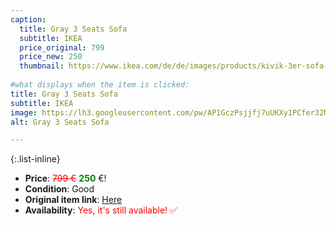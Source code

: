 ```yaml
---
caption:
  title: Gray 3 Seats Sofa
  subtitle: IKEA
  price_original: 799
  price_new: 250
  thumbnail: https://www.ikea.com/de/de/images/products/kivik-3er-sofa-mit-recamiere-gunnared-hellgruen__0781560_pe760864_s5.jpg
  
#what displays when the item is clicked:
title: Gray 3 Seats Sofa
subtitle: IKEA
image: https://lh3.googleusercontent.com/pw/AP1GczPsjjfj7uUKXy1PCfer32MAew_mLMk9trJ7ZNvqBRieyuMbi-4uxUhrns69_UfOJrNFXVxka97cBSCTnRWcBFt51rN8foGqn3iikF6TvVuEaIhLh094Mju_6HsV5SQBPwRYFN6ISItBjd8RnKyVScgUyQ=w2168-h1626-s-no-gm?authuser=0
alt: Gray 3 Seats Sofa

---
```

{:.list-inline} 
- **Price**: <span style="color:red"><del>799 €</del></span> <span style="color:green">**250**</span> €!
- **Condition**: Good
- **Original item link**: [Here](https://www.ikea.com/de/de/p/kivik-3er-sofa-mit-recamiere-gunnared-hellgruen-s19484818/#content)
- **Availability**: <span style='color:red'>Yes, it's still available! ✅</span>

